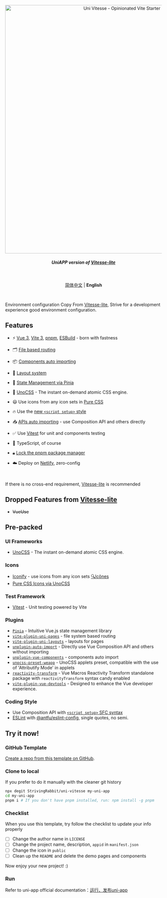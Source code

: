 <p align='center'>
  <img src='https://user-images.githubusercontent.com/36911513/247957726-7a8469f5-5ea2-413a-86f7-31a71eac4392.png' alt='Uni Vitesse - Opinionated Vite Starter Template' width='800'/>
</p>

<h5 align='center'>
<b>UniAPP version of <a href="https://github.com/antfu/vitesse-lite">Vitesse-lite</a></b>
</h5>

<br/>

<p align='center'>
<a href="https://github.com/Ares-Chang/uni-vitesse/blob/master/README.md">简体中文</a> | <b>English</b>
</p>

<br/>

Environment configuration Copy From [Vitesse-lite](https://github.com/antfu/vitesse-lite), Strive for a development experience good environment configuration.

 ## Features

- ⚡️ [Vue 3](https://github.com/vuejs/core), [Vite 3](https://github.com/vitejs/vite), [pnpm](https://pnpm.io/), [ESBuild](https://github.com/evanw/esbuild) - born with fastness

- 🗂 [File based routing](https://github.com/Ares-Chang/uni-vitesse/tree/master/src/pages)

- 📦 [Components auto importing](https://github.com/Ares-Chang/uni-vitesse/blob/master/src/components)

- 📑 [Layout system](https://github.com/Ares-Chang/uni-vitesse/tree/master/src/layouts)

- 🍍 [State Management via Pinia](https://pinia.vuejs.org)

- 🎨 [UnoCSS](https://github.com/unocss/unocss) - The instant on-demand atomic CSS engine.

- 😃 Use icons from any icon sets in [Pure CSS](https://github.com/antfu/unocss/tree/main/packages/preset-icons)

- 🔥 Use the [new `<script setup>` style](https://github.com/vuejs/rfcs/pull/227)

- 📥 [APIs auto importing](https://github.com/antfu/unplugin-auto-import) - use Composition API and others directly

- ✅ Use [Vitest](http://vitest.dev/) for unit and components testing

- 🦾 TypeScript, of course

- 🔒︎ [Lock the pnpm package manager](https://pnpm.io/only-allow-pnpm)

- ☁️ Deploy on [Netlify](https://www.netlify.com/), zero-config

<br>

If there is no cross-end requirement, [Vitesse-lite](https://github.com/antfu/vitesse-lite) is recommended

## Dropped Features from  [Vitesse-lite](https://github.com/antfu/vitesse-lite)

- ~~VueUse~~

## Pre-packed

### UI Frameworks

- [UnoCSS](https://github.com/antfu/unocss) - The instant on-demand atomic CSS engine.

### Icons

- [Iconify](https://iconify.design) - use icons from any icon sets [🔍Icônes](https://icones.netlify.app/)
- [Pure CSS Icons via UnoCSS](https://github.com/antfu/unocss/tree/main/packages/preset-icons)

### Test Framework

- [Vitest](https://github.com/vitest-dev/vitest) - Unit testing powered by Vite

### Plugins

- [`Pinia`](https://pinia.vuejs.org) - Intuitive Vue.js state management library
- [`vite-plugin-uni-pages`](https://github.com/uni-helper/vite-plugin-uni-pages) - file system based routing
- [`vite-plugin-uni-layouts`](https://github.com/uni-helper/vite-plugin-uni-layouts) - layouts for pages
- [`unplugin-auto-import`](https://github.com/antfu/unplugin-auto-import) - Directly use Vue Composition API and others without importing
- [`unplugin-vue-components`](https://github.com/antfu/unplugin-vue-components) - components auto import
- [`unocss-preset-weapp`](https://github.com/MellowCo/unocss-preset-weapp) - UnoCSS applets preset, compatible with the use of 'Attributify Mode' in applets
- [`reactivity-transform`](https://vue-macros.sxzz.moe/features/reactivity-transform.html) - Vue Macros Reactivity Transform standalone package with `reactivityTransform` syntax candy enabled
- [`vite-plugin-vue-devtools`](https://github.com/webfansplz/vite-plugin-vue-devtools) - Designed to enhance the Vue developer experience.

### Coding Style

- Use Composition API with [`<script setup>` SFC syntax](https://github.com/vuejs/rfcs/pull/227)
- [ESLint](https://eslint.org/) with [@antfu/eslint-config](https://github.com/antfu/eslint-config), single quotes, no semi.

## Try it now!

### GitHub Template

[Create a repo from this template on GitHub](https://github.com/ares-chang/uni-vitesse/generate).

### Clone to local

If you prefer to do it manually with the cleaner git history

```bash
npx degit StrivingRabbit/uni-vitesse my-uni-app
cd my-uni-app
pnpm i # If you don't have pnpm installed, run: npm install -g pnpm
```

### Checklist

When you use this template, try follow the checklist to update your info properly

- [ ] Change the author name in `LICENSE`
- [ ] Change the project name, description, `appid` in `manifest.json`
- [ ] Change the icon in `public`
- [ ] Clean up the `README` and delete the demo pages and components

Now enjoy your new project! :)

### Run

Refer to uni-app official documentation：[运行、发布uni-app](https://uniapp.dcloud.net.cn/quickstart-cli.html#%E8%BF%90%E8%A1%8C%E3%80%81%E5%8F%91%E5%B8%83uni-app)
